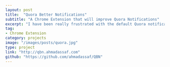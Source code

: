 ```yaml
---
layout: post
title:  "Quora Better Notifications"
subtitle: "A Chrome Extension that will improve Quora Notifications"
excerpt: "I have been really frustrated with the default Quora notifications page. Hundreds of new notifications everyday, lots of them are redundant (i.e. the same question added to several topics i follow or x number of people added an answer to a question i follow). And its not only me, i have recently read A typical day on Quora for me, or why notifications need to be burned before they lay eggs and that actually what sparked the urge in me to develop something in the weekend to solve not only what i thought my problem, but apparently a wide-agreed-upon one"
tag:
- Chrome Extension
category: projects
image: "/images/posts/quora.jpg"
type: project
link: "http://qbn.ahmadassaf.com"
github: "https://github.com/ahmadassaf/QBN"
---
```

